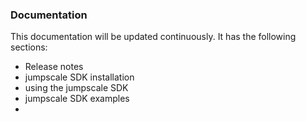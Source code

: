 ### Documentation

This documentation will be updated continuously.  It has the following sections:
- Release notes
- jumpscale SDK installation
- using the jumpscale SDK
- jumpscale SDK examples
- 
